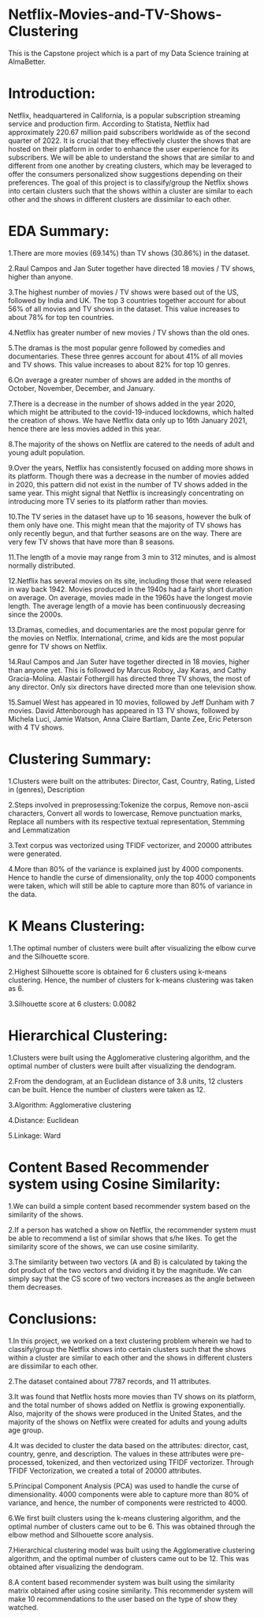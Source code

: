 # Netflix-Movies-and-TV-Shows-Clustering

This is the Capstone project which is a part of my Data Science training at AlmaBetter.

# Introduction:
Netflix, headquartered in California, is a popular subscription streaming service and production firm. According to Statista, Netflix had approximately 220.67 million paid subscribers worldwide as of the second quarter of 2022. It is crucial that they effectively cluster the shows that are hosted on their platform in order to enhance the user experience for its subscribers.
We will be able to understand the shows that are similar to and different from one another by creating clusters, which may be leveraged to offer the consumers personalized show suggestions depending on their preferences.
The goal of this project is to classify/group the Netflix shows into certain clusters such that the shows within a cluster are similar to each other and the shows in different clusters are dissimilar to each other.

# EDA Summary:

1.There are more movies (69.14%) than TV shows (30.86%) in the dataset.

2.Raul Campos and Jan Suter together have directed 18 movies / TV shows, higher than anyone.

3.The highest number of movies / TV shows were based out of the US, followed by India and UK. The top 3 countries together account for about 56% of all movies and TV shows in the dataset. This value increases to about 78% for top ten countries.

4.Netflix has greater number of new movies / TV shows than the old ones.

5.The dramas is the most popular genre followed by comedies and documentaries. These three genres account for about 41% of all movies and TV shows. This value increases to about 82% for top 10 genres.

6.On average a greater number of shows are added in the months of October, November, December, and January.

7.There is a decrease in the number of shows added in the year 2020, which might be attributed to the covid-19-induced lockdowns, which halted the creation of shows.
We have Netflix data only up to 16th January 2021, hence there are less movies added in this year.

8.The majority of the shows on Netflix are catered to the needs of adult and young adult population.

9.Over the years, Netflix has consistently focused on adding more shows in its platform. Though there was a decrease in the number of movies added in 2020, this pattern did not exist in the number of TV shows added in the same year. This might signal that Netflix is increasingly concentrating on introducing more TV series to its platform rather than movies.

10.The TV series in the dataset have up to 16 seasons, however the bulk of them only have one. This might mean that the majority of TV shows has only recently begun, and that further seasons are on the way. There are very few TV shows that have more than 8 seasons.

11.The length of a movie may range from 3 min to 312 minutes, and is almost normally distributed.

12.Netflix has several movies on its site, including those that were released in way back 1942. Movies produced in the 1940s had a fairly short duration on average. On average, movies made in the 1960s have the longest movie length. The average length of a movie has been continuously decreasing since the 2000s.

13.Dramas, comedies, and documentaries are the most popular genre for the movies on Netflix. International, crime, and kids are the most popular genre for TV shows on Netflix.

14.Raul Campos and Jan Suter have together directed in 18 movies, higher than anyone yet. This is followed by Marcus Roboy, Jay Karas, and Cathy Gracia-Molina. Alastair Fothergill has directed three TV shows, the most of any director. Only six directors have directed more than one television show.

15.Samuel West has appeared in 10 movies, followed by Jeff Dunham with 7 movies. David Attenborough has appeared in 13 TV shows, followed by Michela Luci, Jamie Watson, Anna Claire Bartlam, Dante Zee, Eric Peterson with 4 TV shows.

# Clustering Summary:

1.Clusters were built on the attributes: Director, Cast, Country, Rating, Listed in (genres), Description

2.Steps involved in preprosessing:Tokenize the corpus, Remove non-ascii characters, Convert all words to lowercase, Remove punctuation marks, Replace all numbers with its respective textual representation, Stemming and Lemmatization

3.Text corpus was vectorized using TFIDF vectorizer, and 20000 attributes were generated.

4.More than 80% of the variance is explained just by 4000 components. Hence to handle the curse of dimensionality, only the top 4000 components were taken, which will still be able to capture more than 80% of variance in the data.

# K Means Clustering:

1.The optimal number of clusters were built after visualizing the elbow curve and the Silhouette score.

2.Highest Silhouette score is obtained for 6 clusters using k-means clustering. Hence, the number of clusters for k-means clustering was taken as 6.

3.Silhouette score at 6 clusters: 0.0082

# Hierarchical Clustering:
1.Clusters were built using the Agglomerative clustering algorithm, and the optimal number of clusters were built after visualizing the dendogram.

2.From the dendogram, at an Euclidean distance of 3.8 units, 12 clusters can be built. Hence the number of clusters were taken as 12.

3.Algorithm: Agglomerative clustering

4.Distance: Euclidean

5.Linkage: Ward

# Content Based Recommender system using Cosine Similarity:

1.We can build a simple content based recommender system based on the similarity of the shows.

2.If a person has watched a show on Netflix, the recommender system must be able to recommend a list of similar shows that s/he likes. To get the similarity score of the shows, we can use cosine similarity.

3.The similarity between two vectors (A and B) is calculated by taking the dot product of the two vectors and dividing it by the magnitude. We can simply say that the CS score of two vectors increases as the angle between them decreases.

# Conclusions:

1.In this project, we worked on a text clustering problem wherein we had to classify/group the Netflix shows into certain clusters such that the shows within a cluster are similar to each other and the shows in different clusters are dissimilar to each other.

2.The dataset contained about 7787 records, and 11 attributes.

3.It was found that Netflix hosts more movies than TV shows on its platform, and the total number of shows added on Netflix is growing exponentially. Also, majority of the shows were produced in the United States, and the majority of the shows on Netflix were created for adults and young adults age group.

4.It was decided to cluster the data based on the attributes: director, cast, country, genre, and description. The values in these attributes were pre-processed, tokenized, and then vectorized using TFIDF vectorizer. Through TFIDF Vectorization, we created a total of 20000 attributes.

5.Principal Component Analysis (PCA) was used to handle the curse of dimensionality. 4000 components were able to capture more than 80% of variance, and hence, the number of components were restricted to 4000.

6.We first built clusters using the k-means clustering algorithm, and the optimal number of clusters came out to be 6. This was obtained through the elbow method and Silhouette score analysis.

7.Hierarchical clustering model was built using the Agglomerative clustering algorithm, and the optimal number of clusters came out to be 12. This was obtained after visualizing the dendogram.

8.A content based recommender system was built using the similarity matrix obtained after using cosine similarity. This recommender system will make 10 recommendations to the user based on the type of show they watched.
